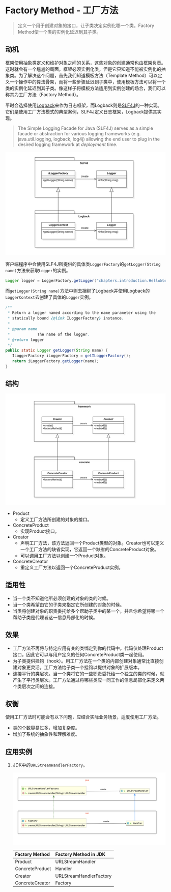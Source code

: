 # Factory Method - 工厂方法

> 定义一个用于创建对象的接口，让子类决定实例化哪一个类。Factory Method使一个类的实例化延迟到其子类。

## 动机

框架使用抽象类定义和维护对象之间的关系，这些对象的创建通常也由框架负责。这时就会有一个尴尬的局面，框架必须实例化类，但是它只知道不能被实例化的抽象类。为了解决这个问题，首先我们知道模板方法（Template Method）可以定义一个操作中的算法骨架，而将一些步骤延迟到子类中，使用模板方法可以将一个类的实例化延迟到其子类。像这样子将模板方法适用到实例创建的场合，我们可以称其为工厂方法（Factory Method）。

平时会选择使用[Logback](http://logback.qos.ch/)来作为日志框架，而Logback则是[SLF4J](http://www.slf4j.org/)的一种实现。它们是使用工厂方法模式的典型案例，SLF4J定义日志框架，Logback提供其实现。

> The Simple Logging Facade for Java (SLF4J) serves as a simple facade or abstraction for various logging frameworks (e.g. java.util.logging, logback, log4j) allowing the end user to plug in the desired logging framework at *deployment* time.

![SLF4J Logback diagram](images/slf4j-logback.png)

客户端程序中会使用SLF4J所提供的具体类`LoggerFactory`的`getLogger(String name)`方法来获取`Logger`的实例。

```java
Logger logger = LoggerFactory.getLogger("chapters.introduction.HelloWorld1");
```

而`getLogger(String name)`方法中则去捆绑了Logback并使用Logback的`LoggerContext`去创建了具体的`Logger`实例。

```java
/**
 * Return a logger named according to the name parameter using the
 * statically bound {@link ILoggerFactory} instance.
 * 
 * @param name
 *            The name of the logger.
 * @return logger
 */
public static Logger getLogger(String name) {
   ILoggerFactory iLoggerFactory = getILoggerFactory();
   return iLoggerFactory.getLogger(name);
}
```

## 结构

![Factory Method UML Diagram](images/factory-method-uml.png)

* Product
  * 定义工厂方法所创建的对象的接口。
* ConcreteProduct
  * 实现Product接口。
* Creator
  * 声明工厂方法，该方法返回一个Product类型的对象。Creator也可以定义一个工厂方法的缺省实现，它返回一个缺省的ConcreteProduct对象。
  * 可以调用工厂方法以创建一个Product对象。
* ConcreteCreator
  * 重定义工厂方法以返回一个ConcreteProduct实例。

## 适用性

* 当一个类不知道他所必须创建的对象的类的时候。
* 当一个类希望由它的子类来指定它所创建的对象的时候。
* 当类将创建对象的职责委托给多个帮助子类中的某一个，并且你希望将哪一个帮助子类是代理者这一信息局部化的时候。

## 效果

* 工厂方法不再将与特定应用有关的类绑定到你的代码中。代码仅处理Product接口，因此它可以与用户定义的任何ConcreteProduct类一起使用。
* 为子类提供挂钩（hook）。用工厂方法在一个类的内部创建对象通常比直接创建对象更灵活。工厂方法给子类一个挂钩以提供对象的扩展版本。
* 连接平行的类层次。当一个类将它的一些职责委托给一个独立的类的时候，就产生了平行类层次。工厂方法通过将哪些类应一同工作的信息局部化来定义两个类层次之间的连接。

## 权衡

使用工厂方法时可能会有以下问题，应结合实际业务场景，适度使用工厂方法。

* 类的个数容易过多，增加复杂度。
* 增加了系统的抽象性和理解难度。

## 应用实例

1. JDK中的`URLStreamHandlerFactory`。

   ![Factory Method in JDK](images/factory-method-in-jdk.png)

    | Factory Method  | Factory Method in JDK   |
    | --------------- | ----------------------- |
    | Product         | URLStreamHandler        |
    | ConcreteProduct | Handler                 |
    | Creator         | URLStreamHandlerFactory |
    | ConcreteCreator | Factory                 |

